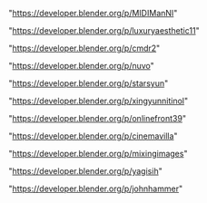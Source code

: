 "https://developer.blender.org/p/MIDIManNI"

"https://developer.blender.org/p/luxuryaesthetic11"

"https://developer.blender.org/p/cmdr2"

"https://developer.blender.org/p/nuvo"

"https://developer.blender.org/p/starsyun"

"https://developer.blender.org/p/xingyunnitinol"

"https://developer.blender.org/p/onlinefront39"

"https://developer.blender.org/p/cinemavilla"

"https://developer.blender.org/p/mixingimages"

"https://developer.blender.org/p/yagisih"

"https://developer.blender.org/p/johnhammer"

